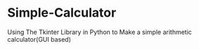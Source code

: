 # Simple-Calculator
Using The Tkinter Library in Python to Make a simple arithmetic calculator(GUI based)
